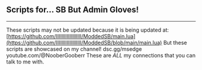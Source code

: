 ## Scripts for... SB But Admin Gloves!
----------------------------------------------
These scripts may not be updated because it is being updated at: [https://github.com/IIIllllIIIIIllllllI/ModdedSB/main.lua](https://github.com/IIIllllIIIIIllllllI/ModdedSB/blob/main/main.lua)
But these scripts are showcased on my channel!
dsc.gg/msedge
youtube.com/@NooberGooberr
These are *ALL* my connections that you can talk to me with.
